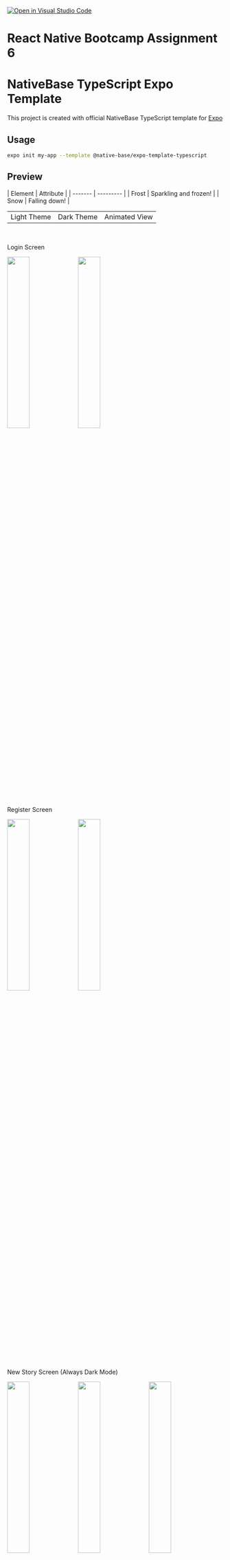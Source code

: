 [![Open in Visual Studio Code](https://classroom.github.com/assets/open-in-vscode-c66648af7eb3fe8bc4f294546bfd86ef473780cde1dea487d3c4ff354943c9ae.svg)](https://classroom.github.com/online_ide?assignment_repo_id=8538342&assignment_repo_type=AssignmentRepo)

<h1>React Native Bootcamp Assignment 6</h1>

<h1>NativeBase TypeScript Expo Template</h1>

This project is created with official NativeBase TypeScript template for [Expo](https://docs.expo.io/)

<h2>Usage</h2>

```sh
expo init my-app --template @native-base/expo-template-typescript
```

<h2>Preview</h2>
<table style="width: 100%;">
<tr>
  <td align="center"> Light Theme </td>
  <td align="center"> Dark Theme </td>
  <td align="center"> Animated View </td>
</tr>
| Element | Attribute             |
| ------- | ---------             |
| Frost   | Sparkling and frozen! |
| Snow    | Falling down!         |
</table>
<br/>
<p>Login Screen</p>
<div>
  <img src="./screenshots/loginLight.png" width="32%" height="auto" />
  <img src="./screenshots/loginDark.png" width="32%" height="auto" />
</div>
<br/>
<p>Register Screen</p>
<div>
  <img src="./screenshots/registerLight.png" width="32%" height="auto" />
  <img src="./screenshots/registerDark.png" width="32%" height="auto" />
</div>
<br/>
<p>New Story Screen (Always Dark Mode)</p>
<div>
  <img src="./screenshots/newStory1.png" width="32%" height="auto" />
  <img src="./screenshots/newStory2.png" width="32%" height="auto" />
  <img src="./screenshots/newStory.gif" width="32%" height="auto" />
</div>
<br/>
<p>Map Screen iOS</p>
<div>
  <img src="./screenshots/mapiOSLight.png" width="32%" height="auto" />
  <img src="./screenshots/mapiOSDark.png" width="32%" height="auto" />
  <img src="./screenshots/mapThemeiOS.gif" width="32%" height="auto" />
</div>
<br/>
<p>Map Screen Android</p>
<div>
  <img src="./screenshots/mapAndroidLight.png" width="32%" height="auto" />
  <img src="./screenshots/mapAndroidDark.png" width="32%" height="auto" />
  <img src="./screenshots/mapThemeAndroid.gif" width="32%" height="auto" />
</div>
<br/>
<p>Profile Screen</p>
<div>
  <img src="./screenshots/profileLight.png" width="32%" height="auto" />
  <img src="./screenshots/profileDark.png" width="32%" height="auto" />
    <img src="./screenshots/profile.gif" width="32%" height="auto" />
</div>
<br/>
<p>Edit Profile Screen</p>
<div>
  <img src="./screenshots/editProfileLight.png" width="32%" height="auto" />
  <img src="./screenshots/editProfileDark.png" width="32%" height="auto" />
  <img src="./screenshots/editProfile.gif" width="32%" height="auto" />
</div>
<br/>
<p>Settings Screen</p>
<div>
  <img src="./screenshots/changeThemeLight.png" width="32%" height="auto" />
  <img src="./screenshots/changeThemeDark.png" width="32%" height="auto" />
</div>

<br/>
<p>Logout Functionality</p>
<div>
  <img src="./screenshots/logout.gif" width="32%" height="auto" />

</div>

<br/>

<h3>Used Libraries and Dependencies</h3>

1. [NativeBase](#nativebase)
   1. [Installation](#nativebase-installation)
   2. [Usage](#nativebase-usage)
2. [React Navigation](#react-navigation)
   1. [Installation](#react-navigation-installation)
   2. [Usage](#react-navigation-usage)
3. [Firebase](#firebase)
   1. [Installation](#firebase-installation)
   2. [Usage](#firebase-usage)
4. [Redux](#redux)
   1. [Installation](#redux-installation)
   2. [Usage](#redux-usage)
5. [Redux Toolkit](#redux-toolkit)
   1. [Installation](#redux-toolkit-installation)
   2. [Usage](#redux-toolkit-usage)
6. [React Hook Form](#react-hook-form)
   1. [Installation](#react-hook-form-installation)
   2. [Usage](#react-hook-form-usage)
7. [Secure Store](#secure-store)]
   1. [Installation](#secure-store-installation)
   2. [Usage](#secure-store-usage)
8. [Expo Location](#expo-location)
   1. [Installation](#expo-location-installation)
   2. [Usage](#expo-location-usage)
9. [Expo Camera](#expo-camera)
   1. [Installation](#expo-camera-installation)
   2. [Usage](#expo-camera-usage)
   3. [How to take a picture](#expo-camera-how-to-take-a-picture)
   4. [How to switch the camera](#expo-camera-how-to-switch-camera)
10. [Expo Image Picker](#expo-image-picker)
    1. [Installation](#expo-image-picker-installation)
    2. [Usage](#expo-image-picker-usage)
    3. [How to pick an image](#expo-image-picker-how-to-pick-an-image)
11. [Expo Image Manipulator](#expo-image-manipulator)
    1. [Installation](#expo-image-manipulator-installation)
    2. [Usage](#expo-image-manipulator-usage)
12. [React Native Maps](#react-native-maps)
    1. [Installation](#react-native-maps-installation)
    2. [Usage](#react-native-maps-usage)
    3. [Adding Marker](#react-native-maps-adding-marker)
13. [React Native Maps Clustering](#react-native-maps-clustering)
    1. [Installation](#react-native-maps-clustering-installation)
    2. [Usage](#react-native-maps-clustering-usage)

<h3 id="nativebase">1. NativeBase</h3>
NativeBase is a free and open source UI component library for React Native to build native mobile apps for iOS and Android platforms. It is a framework of high-quality UI components for React Native to build native mobile apps for iOS and Android platforms. It is built on top of the React Native framework and it allows you to use the platform’s APIs natively.

<h4 id="nativebase-installation">Installation</h4>

```sh
npm install native-base --save
```

<h4 id="nativebase-usage">Usage</h4>

To use NativeBase components, wrap your root component with the NativeBaseProvider component.

```tsx
import { App } from './App';
import { NativeBaseProvider } from 'native-base';

export default function Main() {
  return (
    <NativeBaseProvider>
      <App />
    </NativeBaseProvider>
  );
}
```

<h3 id="react-navigation"> 2. React Navigation</h3>
React Navigation is a library that provides a way to navigate between screens in your app. It is built on top of the React Native API and provides a number of navigators that you can use to navigate between screens.

<h4 id="react-navigation-installation">Installation</h4>

```sh
npm install @react-navigation/native
# Dependencies for Expo Managed Project
npx expo install react-native-screens react-native-safe-area-context

# Bottom Tabs and Stack navigators
npm install @react-navigation/bottom-tabs @react-navigation/stack

npx expo install react-native-gesture-handler

```

<h4 id="react-navigation-usage">Usage</h4>

```tsx
import { NavigationContainer } from '@react-navigation/native';

function App() {
  return <NavigationContainer>...</NavigationContainer>;
}
```

<h3 id="firebase"> 3. Firebase</h3>
Firebase is a Backend-as-a-Service (BaaS) app development platform that provides hosted backend services such as a realtime database, cloud storage, authentication, crash reporting, machine learning, remote configuration, and hosting for your static files.

<h4 id="firebase-installation">Installation</h4>

```sh
npm install firebase
```

<h4 id="firebase-usage">Usage</h4>

```tsx
// Import the functions you need from the SDKs you need
import { initializeApp } from 'firebase/app';
import { getAuth } from 'firebase/auth';
import { getFirestore } from 'firebase/firestore';
import 'firebase/storage';

const firebaseConfig = {
  apiKey: '',
  authDomain: '',
  databaseURL: '',
  projectId: '',
  storageBucket: '',
  messagingSenderId: '',
  appId: '',
};

// Initialize Firebase
export const app = initializeApp(firebaseConfig);

// Initialize Firebase Auth to use signup and login
export const auth = getAuth(app);

// Initialize Firebase firestore to use database
export const db = getFirestore(app);
```

<h3 id="redux"> 4. Redux</h3>
Redux is a predictable state container for JavaScript apps. It helps you write applications that behave consistently, run in different environments (client, server, and native), and are easy to test. On top of that, it provides a great developer experience, such as live code editing combined with a time traveling debugger.

<h4 id="redux-installation">Installation</h4>

```sh
npm install redux react-redux
```

<h4 id="redux-usage">Usage</h4>

```tsx
import store from './store';
import { Provider } from 'react-redux';

function App() {
  return <Provider store={store}>{/* ... */}</Provider>;
}
```

<h3 id="redux-toolkit"> 5. Redux Toolkit</h3>
Redux Toolkit is the official, opinionated, batteries-included toolset for efficient Redux development. It is intended to be the standard way to write Redux logic.

<h4 id="redux-toolkit-installation">Installation</h4>

```sh
npm install @reduxjs/toolkit
```

<h4 id="redux-toolkit-usage">Usage</h4>

```tsx
import themeReducer from '../themeReducer';
import { configureStore } from '@reduxjs/toolkit';

export default configureStore({
  reducer: {
    theme: themeReducer,
  },
});
```

<h4 id="redux-toolkit-cat">createAsyncThunk</h4>
createAsyncThunk is a Redux Toolkit utility function for creating async action creators. It accepts a single string argument, which is used as the prefix for the generated action types, and a callback function that should return a Promise.

```tsx
import { createAsyncThunk } from '@reduxjs/toolkit';

/**
 *
 * createAsyncThunk will generate the following action types:
 *? user/login/pending
 *? user/login/fulfilled
 *? user/login/rejected
 */
const login = createAsyncThunk('user/login', async (credentials) => {
  const response = await fetch('/login', {
    method: 'POST',
    headers: {
      'Content-Type': 'application/json',
    },
    body: JSON.stringify(credentials),
  });

  if (!response.ok) {
    throw new Error(response.statusText);
  }

  return response.json();
});

/**
 * we can access the action types via the `login` object in extraReducers
 */

const userSlice = createSlice({
  name: 'user',
  initialState: {
    user: null,
  },
  reducers: {
    logout: (state) => {
      state.user = null;
    },
  },
  extraReducers: (builder) => {
    // when the login action is dispatched, the `pending` action type will be dispatched
    builder.addCase(login.pending, (state) => {
      state.status = 'loading';
    });
    // when the login action is fulfilled, the `fulfilled` action type will be dispatched
    builder.addCase(login.fulfilled, (state, action) => {
      state.user = action.payload;
    });
    // when the login action is rejected, the `rejected` action type will be dispatched
    builder.addCase(login.rejected, (state, action) => {
      state.status = 'failed';
      state.error = action.error.message;
    });
  },

```

<h3 id="react-hook-form"> 6. React Hook Form</h3>
React Hook Form is a performant, flexible and extensible forms with easy-to-use validation. It supports both uncontrolled and controlled components and will work with any UI library.

<h4 id="react-hook-form-installation">Installation</h4>

```sh
npm install react-hook-form
```

<h4 id="react-hook-form-usage">Usage</h4>

```tsx
import { useForm } from 'react-hook-form';

function App() {
  const { register, handleSubmit, setValue } = useForm();
  const onSubmit = (data) => console.log(data);

  return (
    <View>
      <TextInput
        name="firstName"
        ref={register}
        onChangeText={(text) => setValue('firstName', text)}
      />
      <TextInput
        name="lastName"
        ref={register}
        onChangeText={(text) => setValue('lastName', text)}
      />
      <Button title="Submit" onPress={handleSubmit(onSubmit)} />
    </View>
  );
}
```

<h3 id="secure-store"> 7. Secure Store</h3>
SecureStore is a key-value storage system that is similar to AsyncStorage, but provides a secure storage for sensitive data. SecureStore uses the Keychain Services on iOS and the Keystore on Android.

<h4 id="secure-store-installation">Installation</h4>

```sh
expo install expo-secure-store
```

<h4 id="secure-store-usage">Usage</h4>

```tsx
import * as SecureStore from 'expo-secure-store';

// setItem
await SecureStore.setItemAsync('key', 'value');

// getItem
const value = await SecureStore.getItemAsync('key');

// deleteItem
await SecureStore.deleteItemAsync('key');
```

<h3 id="expo-location"> 8. Expo Location</h3>
Expo Location provides an API to interact with the user's location. It uses the native location API under the hood.

<h4 id="expo-location-installation">Installation</h4>

```sh
expo install expo-location
```

<h4 id="expo-location-usage">Usage</h4>

```tsx
import * as Location from 'expo-location';

// requestPermissionsAsync
const { status } = await Location.requestPermissionsAsync();

// getCurrentPositionAsync
const location = await Location.getCurrentPositionAsync({});
```

<h3 id="expo-camera"> 9. Expo Camera</h3>
Expo Camera is a component that allows you to render a camera view. It is a wrapper around the Camera component from react-native-camera.

<h4 id="expo-camera-installation">Installation</h4>

```sh
expo install expo-camera
```

<h4 id="expo-camera-usage">Usage</h4>

```tsx
import { Camera, CameraType } from 'expo-camera';

function App() {
  const [hasPermission, setHasPermission] = useState(null);
  const [type, setType] = useState(CameraType.back);

  useEffect(() => {
    (async () => {
      const { status } = await Camera.requestPermissionsAsync();
      setHasPermission(status === 'granted');
    })();
  }, []);

  if (hasPermission === null) {
    return <View />;
  }
  if (hasPermission === false) {
    return <Text>No access to camera</Text>;
  }
  return (
    <View style={{ flex: 1 }}>
      <Camera style={{ flex: 1 }} type={type} />
    </View>
  );
}
```

<h4 id="expo-camera-how-to-take-a-picture">How to take a picture</h4>

To take a picture, we need to use the takePictureAsync method from the ref of the Camera component.

```tsx
// add these lines into the App component
const cameraRef = useRef<Camera>(null);
const takePicture = async () => {
  const photo = await cameraRef.current?.takePictureAsync();
  console.log('photo', photo);
};

// add a ref to the Camera component
<Camera
  style={{ flex: 1 }}
  type={type}
  // add ref to the Camera component
  ref={cameraRef}
>
  <Button title="Take a Picture" onPress={takePicture} />;
</Camera>;
```

<h4 id="expo-camera-how-to-switch-camera">How to switch camera</h4>

To switch camera, we need to use the CameraType enum from expo-camera and set the type state.

```tsx
// add these lines into the App component
const [type, setType] = useState(CameraType.back);
const switchCamera = () => {
  setType(type === CameraType.back ? CameraType.front : CameraType.back);
};

// add a button to switch camera
<Button title="Switch Camera" onPress={switchCamera} />;
```

<h3 id="expo-image-picker"> 10. Expo Image Picker</h3>
Expo Image Picker is a component that allows you to pick an image from the user's library or take a picture with the camera.

<h4 id="expo-image-picker-installation">Installation</h4>

```sh
expo install expo-image-picker
```

<h4 id="expo-image-picker-usage">Usage</h4>

```tsx
import * as ImagePicker from 'expo-image-picker';

// requestPermissionsAsync
const { status } = await ImagePicker.requestCameraPermissionsAsync();

// launchImageLibraryAsync
const result = await ImagePicker.launchImageLibraryAsync({
  mediaTypes: ImagePicker.MediaTypeOptions.All,
  allowsEditing: true,
  aspect: [4, 3],
  quality: 1,
});
```

<h3 id="expo-image-manipulator"> 11. Expo Image Manipulator</h3>
Expo Image Manipulator is a component that allows you to manipulate an image. It is a wrapper around the ImageManipulator component from react-native-image-crop-picker. And I have used this library to resize the image before uploading it to the server.

<h4 id="expo-image-manipulator-installation">Installation</h4>

```sh
expo install expo-image-manipulator
```

<h4 id="expo-image-manipulator-usage">Usage</h4>

```tsx
import * as ImageManipulator from 'expo-image-manipulator';

// manipulateAsync
const resizedImage = await ImageManipulator.manipulateAsync(
  image.uri,
  [{ resize: { width: 300 } }],
  { compress: 1, format: ImageManipulator.SaveFormat.JPEG },
);
```

<h3 id="react-native-maps"> 12. React Native Maps</h3>
React Native Maps is a component that allows you to render a map view. It is a wrapper around the MapView component from react-native-maps.

<h4 id="react-native-maps-installation">Installation</h4>

```sh
expo install react-native-maps
```

<h4 id="react-native-maps-usage">Usage</h4>

```tsx
import MapView from 'react-native-maps';

function App() {
  return (
    <MapView
      style={{ flex: 1 }}
      initialRegion={{
        latitude: 37.78825,
        longitude: -122.4324,
        latitudeDelta: 0.0922,
        longitudeDelta: 0.0421,
      }}
    />
  );
}
```

<h4 id="react-native-maps-adding-marker">Adding Marker</h4>

```tsx
import MapView, { Marker } from 'react-native-maps';

function App() {
  return (
    <MapView
      style={{ flex: 1 }}
      initialRegion={{
        latitude: 37.78825,
        longitude: -122.4324,
        latitudeDelta: 0.0922,
        longitudeDelta: 0.0421,
      }}
    >
      <Marker
        coordinate={{
          latitude: 37.78825,
          longitude: -122.4324,
        }}
        title="My Marker"
        description="Some description"
      />
    </MapView>
  );
}
```

<h3 id="react-native-maps-clustering"> 13. React Native Maps Clustering</h3>
React Native Maps Clustering is a component that allows you to cluster the markers on the map.

<h4 id="react-native-maps-clustering-installation">Installation</h4>

```sh
 yarn add react-native-map-clustering
```

<h4 id="react-native-maps-clustering-usage">Usage</h4>

```tsx
import MapViewClustering from 'react-native-map-clustering';
import MapView, { Marker } from 'react-native-maps';

function App() {
  return (
    <MapViewClustering
      style={{ flex: 1 }}
      initialRegion={{
        latitude: 37.78825,
        longitude: -122.4324,
        latitudeDelta: 0.0922,
        longitudeDelta: 0.0421,
      }}
    >
      <Marker
        coordinate={{
          latitude: 37.78825,
          longitude: -122.4324,
        }}
        title="My Marker"
        description="Some description"
      />
    </MapViewClustering>
  );
}
```
